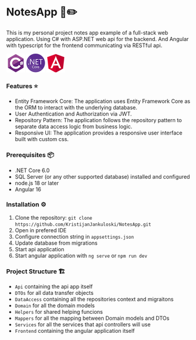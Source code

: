 # NotesApp 📔✏️
This is my personal project notes app example of a full-stack web application. Using C# with ASP.NET web api for the backend. And Angular with typescript for the frontend communicating via RESTful api.

![csimage](images/cs_sm.png) ![.netimage](images/dotnet_sm.png) ![angularimage](images/angular_sm.png)

### Features ⭐
- Entity Framework Core: The application uses Entity Framework Core as the ORM to interact with the underlying database.
- User Authentication and Authorization via JWT.
- Repository Pattern: The application follows the repository pattern to separate data access logic from business logic.
- Responsive UI: The application provides a responsive user interface built with custom css.

### Prerequisites 📦
- .NET Core 6.0
- SQL Server (or any other supported database) installed and configured
- node.js 18 or later
- Angular 16

### Installation ⚙️
1. Clone the repository: `git clone https://github.com/KristijanJankuloski/NotesApp.git`
2. Open in prefered IDE
3. Configure connection string in `appsettings.json`
4. Update database from migrations
5. Start api application
6. Start angular application with `ng serve` or `npm run dev`

### Project Structure 🏗️
- `Api` containing the api app itself
- `DTOs` for all data transfer objects
- `DataAccess` containing all the repositories context and migraitons
- `Domain` for all the domain models
- `Helpers` for shared helping funcions
- `Mappers` for all the mapping between Domain models and DTOs
- `Services` for all the services that api controllers will use
- `Frontend` containing the angular application itself
